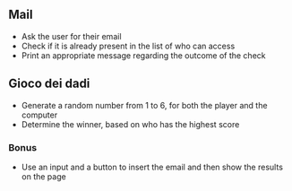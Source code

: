 ## Mail
- Ask the user for their email 
- Check if it is already present in the list of who can access
- Print an appropriate message regarding the outcome of the check

## Gioco dei dadi
- Generate a random number from 1 to 6, for both the player and the computer
- Determine the winner, based on who has the highest score

### Bonus
- Use an input and a button to insert the email and then show the results on the page